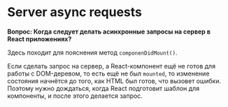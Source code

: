 # Server async requests
**Вопрос: Когда следует делать асинхронные запросы на сервер в React приложениях?**  

Здесь походит для пояснения метод `componenDidMount()`.

Если сделать запрос на сервер, а React-компонент ещё не готов для работы с DOM-деревом, то есть ещё не был `mounted`, то изменение 
состояния начнётся до того, как HTML был готов, что вызовет ошибки. Поэтому нужно дождаться, когда React подготовит шаблон для 
компоненты, и после этого делается запрос. 
